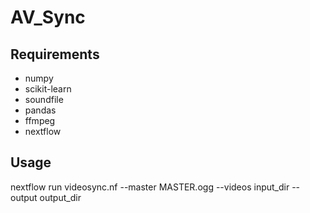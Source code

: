 # AV_Sync

## Requirements

- numpy
- scikit-learn
- soundfile
- pandas
- ffmpeg
- nextflow

## Usage

nextflow run videosync.nf --master MASTER.ogg --videos input_dir --output output_dir
